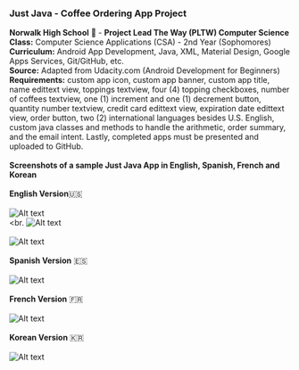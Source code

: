 ### Just Java - Coffee Ordering App Project<br>
<b>Norwalk High School</b> :school: - <b>Project Lead The Way (PLTW) Computer Science</b><br>
<b>Class:</b> Computer Science Applications (CSA) - 2nd Year (Sophomores)<br>
<b>Curriculum:</b> Android App Development, Java, XML, Material Design, Google Apps Services, Git/GitHub, etc.<br>
<b>Source:</b> Adapted from Udacity.com (Android Development for Beginners)<br>
<b>Requirements:</b> custom app icon, custom app banner, custom app title, name edittext view, toppings textview, four (4) topping checkboxes, number of coffees textview, one (1) increment and one (1) decrement button, quantity number textview, credit card edittext view, expiration date edittext view, order button, two (2) international languages besides U.S. English, custom java classes and methods to handle the arithmetic, order summary, and the email intent. Lastly, completed apps must be presented and uploaded to GitHub.   
<br>
<b>Screenshots of a sample Just Java App in English, Spanish, French and Korean</b><br><br>
<b>English Version</b>:us:<br><br>
![Alt text](https://github.com/vpluma/vinsonjustjava/blob/master/screenshots/english_unfilled_version.png "English Unfilled Version")
<br><br.
![Alt text](https://github.com/vpluma/vinsonjustjava/blob/master/screenshots/english_filled_version.png "English Filled Version")
<br><br>
![Alt text](https://github.com/vpluma/vinsonjustjava/blob/master/screenshots/english_email_version.png "English Email Version")
<br><br>
<b>Spanish Version</b> :es:<br><br>
![Alt text](https://github.com/vpluma/vinsonjustjava/blob/master/screenshots/spanish_unfilled_version.png "Spanish Version")
<br><br>
<b>French Version</b> :fr:<br><br>
![Alt text](https://github.com/vpluma/vinsonjustjava/blob/master/screenshots/french_unfilled_version.png "French Version")
<br><br>
<b>Korean Version</b> :kr:<br><br>
![Alt text](https://github.com/vpluma/vinsonjustjava/blob/master/screenshots/korean_unfilled_version.png "Korean Version")
